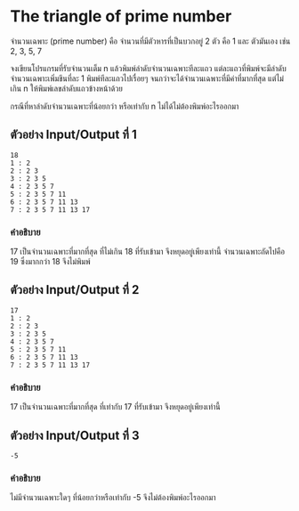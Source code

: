 # The triangle of prime number
จํานวนเฉพาะ (prime number) คือ จํานวนที่มีตัวหารที่เป็นบวกอยู่ 2 ตัว คือ 1 และ ตัวมันเอง เช่น 2, 3, 5, 7

จงเขียนโปรแกรมที่รับจํานวนเต็ม n แล้วพิมพ์ลําดับจํานวนเฉพาะทีละแถว แต่ละแถวที่พิมพ์จะมีลําดับจำนวนเฉพาะเพิ่มขึนที่ละ 1 พิมพ์ทีละแถวไปเรื่อยๆ จนกว่าจะได้จํานวนเฉพาะที่มีค่าที่มากที่สุด แต่ไม่เกิน n ให้พิมพ์เลขลําดับแถวข้างหน้าด้วย 

กรณีที่หาลําดับจํานวนเฉพาะที่น้อยกว่า หรือเท่ากับ n ไม่ได้ไม่ต้องพิมพ์อะไรออกมา

## ตัวอย่าง Input/Output ที่ 1
```
18
1 : 2
2 : 2 3
3 : 2 3 5
4 : 2 3 5 7
5 : 2 3 5 7 11
6 : 2 3 5 7 11 13
7 : 2 3 5 7 11 13 17
```
### คําอธิบาย
  17 เป็นจํานวนเฉพาะที่มากที่สุด ที่ไม่เกิน 18 ที่รับเข้ามา จึงหยุดอยู่เพียงเท่านี้ จำนวนเฉพาะถัดไปคือ 19 ซึ่งมากกว่า 18 จึงไม่พิมพ์

## ตัวอย่าง Input/Output ที่ 2
```
17
1 : 2
2 : 2 3
3 : 2 3 5
4 : 2 3 5 7
5 : 2 3 5 7 11
6 : 2 3 5 7 11 13
7 : 2 3 5 7 11 13 17
```
### คําอธิบาย
17 เป็นจํานวนเฉพาะที่มากที่สุด ที่เท่ากับ 17 ที่รับเข้ามา จึงหยุดอยู่เพียงเท่านี้

## ตัวอย่าง Input/Output ที่ 3
```
-5
```
### คําอธิบาย
ไม่มีจํานวนเฉพาะใดๆ ที่น้อยกว่าหรือเท่ากับ -5 จึงไม่ต้องพิมพ์อะไรออกมา